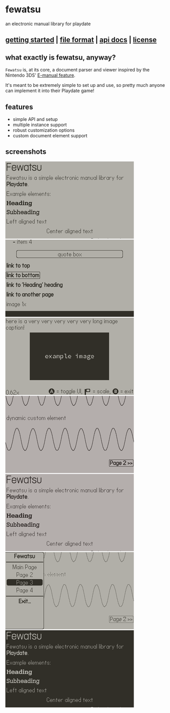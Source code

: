 # fewatsu

an electronic manual library for playdate

## [getting started](https://codeberg.org/nanobot567/fewatsu/src/branch/main/GETTING_STARTED.md) | [file format](https://codeberg.org/nanobot567/fewatsu/src/branch/main/FORMAT.md) | [api docs](https://codeberg.org/nanobot567/fewatsu/src/branch/main/DOCUMENTATION.md) | [license](https://codeberg.org/nanobot567/fewatsu/src/branch/main/LICENSE)

## what exactly is fewatsu, anyway?

`Fewatsu` is, at its core, a document parser and viewer inspired by the Nintendo 3DS' [E-manual feature](https://codeberg.org/Nanobot567/fewatsu/tree/main/assets/3ds).

It's meant to be extremely simple to set up and use, so pretty much anyone can implement it into their Playdate game!

## features
- simple API and setup
- multiple instance support
- robust customization options
- custom document element support

## screenshots

![](assets/screenshots/1.png)
![](assets/screenshots/2.png)
![](assets/screenshots/3.png)
![](assets/screenshots/4.gif)
![](assets/screenshots/5.gif)
![](assets/screenshots/6.png)
![](assets/screenshots/7.png)
